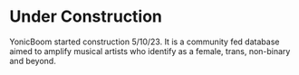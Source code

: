 # Under Construction 
YonicBoom started construction 5/10/23. It is a community fed database aimed to amplify musical artists who identify as a female, trans, non-binary and beyond.